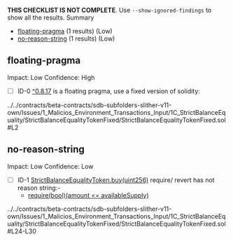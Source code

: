 **THIS CHECKLIST IS NOT COMPLETE**. Use `--show-ignored-findings` to show all the results.
Summary
 - [floating-pragma](#floating-pragma) (1 results) (Low)
 - [no-reason-string](#no-reason-string) (1 results) (Low)
## floating-pragma
Impact: Low
Confidence: High
 - [ ] ID-0
[^0.8.17](../../contracts/beta-contracts/sdb-subfolders-slither-v11-own/Issues/1_Malicios_Environment_Transactions_Input/1C_StrictBalanceEquality/StrictBalanceEqualityTokenFixed/StrictBalanceEqualityTokenFixed.sol#L2) is a floating pragma, use a fixed version of solidity:

../../contracts/beta-contracts/sdb-subfolders-slither-v11-own/Issues/1_Malicios_Environment_Transactions_Input/1C_StrictBalanceEquality/StrictBalanceEqualityTokenFixed/StrictBalanceEqualityTokenFixed.sol#L2


## no-reason-string
Impact: Low
Confidence: Low
 - [ ] ID-1
[StrictBalanceEqualityToken.buy(uint256)](../../contracts/beta-contracts/sdb-subfolders-slither-v11-own/Issues/1_Malicios_Environment_Transactions_Input/1C_StrictBalanceEquality/StrictBalanceEqualityTokenFixed/StrictBalanceEqualityTokenFixed.sol#L24-L30) require/ revert has not reason string:- 
	- [require(bool)(amount <= availableSupply)](../../contracts/beta-contracts/sdb-subfolders-slither-v11-own/Issues/1_Malicios_Environment_Transactions_Input/1C_StrictBalanceEquality/StrictBalanceEqualityTokenFixed/StrictBalanceEqualityTokenFixed.sol#L25)

../../contracts/beta-contracts/sdb-subfolders-slither-v11-own/Issues/1_Malicios_Environment_Transactions_Input/1C_StrictBalanceEquality/StrictBalanceEqualityTokenFixed/StrictBalanceEqualityTokenFixed.sol#L24-L30


